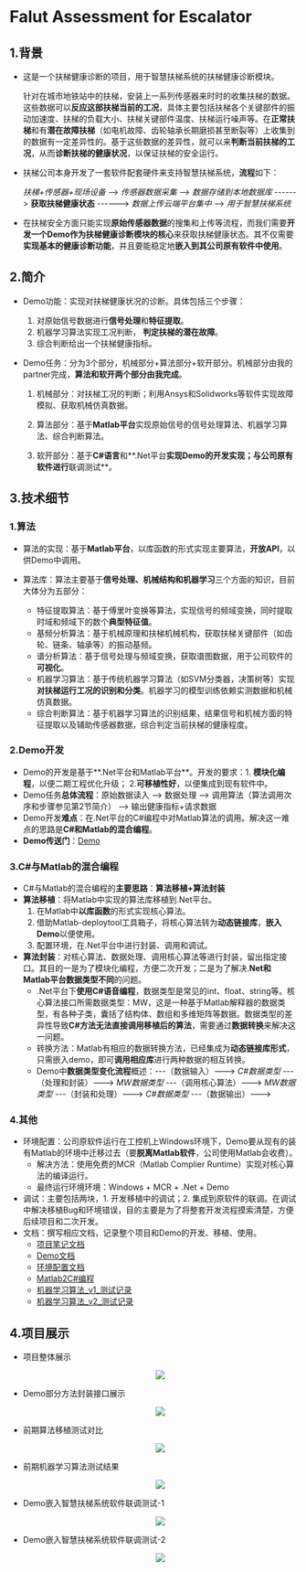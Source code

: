 # Falut Assessment for Escalator

## 1.背景

* 这是一个扶梯健康诊断的项目，用于智慧扶梯系统的扶梯健康诊断模块。

  针对在城市地铁站中的扶梯，安装上一系列传感器来时时的收集扶梯的数据。这些数据可以**反应这部扶梯当前的工况**，具体主要包括扶梯各个关键部件的振动加速度、扶梯的负载大小、扶梯关键部件温度、扶梯运行噪声等。在**正常扶梯**和有**潜在故障扶梯**（如电机故障、齿轮轴承长期磨损甚至断裂等）上收集到的数据有一定差异性的。基于这些数据的差异性，就可以来**判断当前扶梯的工况**，从而**诊断扶梯的健康状况**，以保证扶梯的安全运行。

* 扶梯公司本身开发了一套软件配套硬件来支持智慧扶梯系统，**流程**如下：

  *扶梯+传感器+现场设备* ——> *传感器数据采集* ——> *数据存储到本地数据库* ------> **获取扶梯健康状态** ------> *数据上传云端平台集中* ——> *用于智慧扶梯系统*

* 在扶梯安全方面只能实现**原始传感器数据**的搜集和上传等流程，而我们需要**开发一个Demo作为扶梯健康诊断模块的核心**来获取扶梯健康状态。其不仅需要**实现基本的健康诊断功能**，并且要能稳定地**嵌入到其公司原有软件中使用**。

## 2.简介

* Demo功能：实现对扶梯健康状况的诊断。具体包括三个步骤：
  1. 对原始信号数据进行**信号处理**和**特征提取**。
  2. 机器学习算法实现工况判断， **判定扶梯的潜在故障**。
  3. 综合判断给出一个扶梯健康指标。
  
* Demo任务：分为3个部分，机械部分+算法部分+软开部分。机械部分由我的partner完成，**算法和软开两个部分由我完成**。
  
  1. 机械部分：对扶梯工况的判断；利用Ansys和Solidworks等软件实现故障模拟、获取机械仿真数据。
  
  2. 算法部分：基于**Matlab平台**实现原始信号的信号处理算法、机器学习算法、综合判断算法。
  
  3. 软开部分：基于**C#语言**和**.Net平台**实现Demo的开发实现；与公司原有软件进行**联调测试**。

## 3.技术细节

### 1.算法

* 算法的实现：基于**Matlab平台**，以库函数的形式实现主要算法，**开放API**，以供Demo中调用。

* 算法库：算法主要基于**信号处理、机械结构和机器学习**三个方面的知识，目前大体分为五部分：
  * 特征提取算法：基于傅里叶变换等算法，实现信号的频域变换，同时提取时域和频域下的数个**典型特征值**。
  * 基频分析算法：基于机械原理和扶梯机械机构，获取扶梯关键部件（如齿轮、链条、轴承等）的振动基频。
  * 谱分析算法：基于信号处理与频域变换，获取谱图数据，用于公司软件的**可视化**。
  * 机器学习算法：基于传统机器学习算法（如SVM分类器，决策树等）实现**对扶梯运行工况的识别和分类**。机器学习的模型训练依赖实测数据和机械仿真数据。
  * 综合判断算法：基于机器学习算法的识别结果，结果信号和机械方面的特征提取以及辅助传感器数据，综合判定当前扶梯的健康程度。

### 2.Demo开发

* Demo的开发是基于**.Net平台和Matlab平台**。开发的要求：1. **模块化编程**，以便二期工程优化升级； 2.**可移植性好**，以便集成到现有软件中。
* Demo任务**总体流程**：原始数据读入 ——> 数据处理 ——> 调用算法（算法调用次序和步骤参见第2节简介） ——> 输出健康指标+请求数据
* Demo开发**难点**：在.Net平台的C#编程中对Matlab算法的调用。解决这一难点的思路是**C#和Matlab的混合编程**。
* **Demo传送门**：[Demo](https://github.com/Fantasty9413/Failure-Analysis-of-Escalator/tree/main/TVforClient/TypicalValeExtraction)

### 3.C#与Matlab的混合编程

* C#与Matlab的混合编程的**主要思路**：**算法移植+算法封装**
* **算法移植**：将Matlab中实现的算法库移植到.Net平台。
  1. 在Matlab中**以库函数**的形式实现核心算法。
  2. 借助Matlab-deploytool工具箱子，将核心算法转为**动态链接库**，**嵌入Demo**以便使用。
  3. 配置环境，在.Net平台中进行封装、调用和调试。
* **算法封装**：对核心算法、数据处理、调用核心算法等进行封装，留出指定接口。其目的一是为了模块化编程，方便二次开发；二是为了解决.**Net和Matlab平台数据类型不同**的问题。
  * .Net平台下**使用C#语音编程**，数据类型是常见的int、float、string等。核心算法接口所需数据类型：MW，这是一种基于Matlab解释器的数据类型，有各种子类，囊括了结构体、数组和多维矩阵等数据。数据类型的差异性导致**C#方法无法直接调用移植后的算法**，需要通过**数据转换**来解决这一问题。
  * 转换方法：Matlab有相应的数据转换方法，已经集成为**动态链接库形式**，只需嵌入demo，即可**调用相应库**进行两种数据的相互转换。
  * Demo中**数据类型变化流程**概述：---（数据输入）---> *C#数据类型* ---（处理和封装）---> *MW数据类型* ---（调用核心算法）---> *MW数据类型*  ---（封装和处理）---> *C#数据类型* ---（数据输出）---> 

### 4.其他

* 环境配置：公司原软件运行在工控机上Windows环境下，Demo要从现有的装有Matlab的环境中迁移过去（要**脱离Matlab软件**，公司使用Matlab会收费）。
  * 解决方法：使用免费的MCR（Matlab Complier Runtime）实现对核心算法的编译运行。
  * 最终运行环境环境：Windows + MCR + .Net + Demo
* 调试：主要包括两块，1. 开发移植中的调试；2. 集成到原软件的联调。在调试中解决移植Bug和环境错误，目的主要是为了将整套开发流程摸索清楚，方便后续项目和二次开发。
* 文档：撰写相应文档，记录整个项目和Demo的开发、移植、使用。
  * [项目笔记文档](https://github.com/Fantasty9413/Failure-Analysis-of-Escalator/blob/main/ProgramNote.md)
  * [Demo文档](https://github.com/Fantasty9413/Failure-Analysis-of-Escalator/tree/main/TVforClient/TypicalValeExtraction/Readme.md)
  * [环境配置文档](https://github.com/Fantasty9413/Failure-Analysis-of-Escalator/blob/main/TVforClient/TypicalValeExtraction/Environment%20Configuration.md)
  * [Matlab2C#编程](https://github.com/Fantasty9413/Failure-Analysis-of-Escalator/blob/main/TVforClient/MatlabToC%23/Readme.md)
  * [机器学习算法_v1_测试记录](https://github.com/Fantasty9413/Failure-Analysis-of-Escalator/blob/main/FaultAssessment/Readme.md)
  * [机器学习算法_v2_测试记录](https://github.com/Fantasty9413/Failure-Analysis-of-Escalator/blob/main/FaultAssessment2/Readme.md)


## 4.项目展示

* 项目整体展示

  <div align=center>
  <img src="https://github.com/Fantasty9413/Failure-Analysis-of-Escalator/blob/main/Image/%E9%A1%B9%E7%9B%AE%E5%B1%95%E7%A4%BA.png">
  </div>

* Demo部分方法封装接口展示

  <div align=center>
  <img src="https://github.com/Fantasty9413/Failure-Analysis-of-Escalator/blob/main/Image/%E9%83%A8%E5%88%86%E5%B0%81%E8%A3%85%E6%8E%A5%E5%8F%A3%E5%B1%95%E7%A4%BA.png">
  </div>

* 前期算法移植测试对比

  <div align=center>
  <img src="https://github.com/Fantasty9413/Failure-Analysis-of-Escalator/blob/main/Image/%E7%AE%97%E6%B3%95%E7%A7%BB%E6%A4%8D%E6%B5%8B%E8%AF%95%E5%AF%B9%E6%AF%94.png">
  </div>

* 前期机器学习算法测试结果

  <div align=center>
  <img src="https://github.com/Fantasty9413/Failure-Analysis-of-Escalator/blob/main/Image/%E6%9C%BA%E5%99%A8%E5%AD%A6%E4%B9%A0%E7%AE%97%E6%B3%95%E6%B5%8B%E8%AF%95.png">
  </div>

* Demo嵌入智慧扶梯系统软件联调测试-1

  <div align=center>
  <img src="https://github.com/Fantasty9413/Failure-Analysis-of-Escalator/blob/main/Image/%E8%81%94%E8%B0%83%E6%B5%8B%E8%AF%95.png">
  </div>

* Demo嵌入智慧扶梯系统软件联调测试-2

  <div align=center>
  <img src="https://github.com/Fantasty9413/Failure-Analysis-of-Escalator/blob/main/Image/%E8%81%94%E8%B0%83%E8%BF%90%E8%A1%8C.jpg">
  </div>

